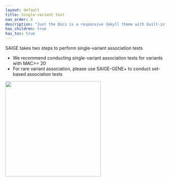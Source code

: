 ```yaml
---
layout: default
title: Single-variant test 
nav_order: 4
description: "Just the Docs is a responsive Jekyll theme with built-in search that is easily customizable and hosted on GitHub Pages."
has_children: true
has_toc: true
---
```


SAIGE takes two steps to perform single-variant association tests
- We recommend conducting single-variant association tests for variants with MAC>= 20
- For rare variant association, please use SAIGE-GENE+ to conduct set-based association tests 

<img src="{{site.baseurl | prepend: site.url}}/assets/img/SAIGE-pie.png" width="300">
